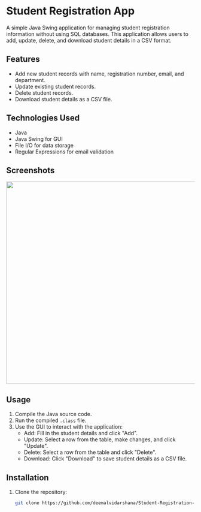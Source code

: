 # Student Registration App

A simple Java Swing application for managing student registration information without using SQL databases. This application allows users to add, update, delete, and download student details in a CSV format.

## Features

- Add new student records with name, registration number, email, and department.
- Update existing student records.
- Delete student records.
- Download student details as a CSV file.

## Technologies Used

- Java
- Java Swing for GUI
- File I/O for data storage
- Regular Expressions for email validation

## Screenshots

<p align="center">
    <img src="https://github.com/deemalvidarshana/Student-Registration-App-/assets/155978063/35fa9106-4d15-4151-9ac1-6b3d4874a4a9" width="540">
</p>

## Usage

1. Compile the Java source code.
2. Run the compiled `.class` file.
3. Use the GUI to interact with the application:
   - Add: Fill in the student details and click "Add".
   - Update: Select a row from the table, make changes, and click "Update".
   - Delete: Select a row from the table and click "Delete".
   - Download: Click "Download" to save student details as a CSV file.

## Installation

1. Clone the repository:


   ```bash
   git clone https://github.com/deemalvidarshana/Student-Registration-App-.git
